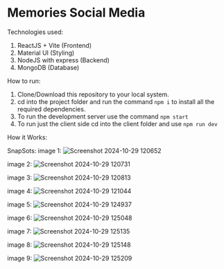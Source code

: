 ﻿# Memories Social Media





Technologies used:

 1. ReactJS + Vite (Frontend)
 2. Material UI (Styling)
 3. NodeJS with express (Backend)
 4. MongoDB (Database)


How to run:

1. Clone/Download this repository to your local system.
2. cd into the project folder and run the command `npm i` to install all the required dependencies.
3. To run the development server use the command `npm start`
4. To run just the client side cd into the client folder and use `npm run dev`

How it Works: 

SnapSots:
image 1:
![Screenshot 2024-10-29 120652](https://github.com/user-attachments/assets/472ff407-2d5e-4d4d-ad24-2be7963d47a8)

image 2:
![Screenshot 2024-10-29 120731](https://github.com/user-attachments/assets/587bb829-a910-4b8d-8e9a-2bf05383b468)

image 3:
![Screenshot 2024-10-29 120813](https://github.com/user-attachments/assets/5493a514-1dc3-4223-ac7b-0b5b8da4b66f)

image 4:
![Screenshot 2024-10-29 121044](https://github.com/user-attachments/assets/ef2b5015-0278-49a2-b990-fe1cf6a6c13d)

image 5:
![Screenshot 2024-10-29 124937](https://github.com/user-attachments/assets/3a89aa6c-ce64-4404-9f72-e2c528d724de)

image 6:
![Screenshot 2024-10-29 125048](https://github.com/user-attachments/assets/73171cd1-9260-4417-b42a-1193cce9ec17)

image 7:
![Screenshot 2024-10-29 125135](https://github.com/user-attachments/assets/6b7a9821-baa4-4996-99fa-dc90fa75033e)

image 8:
![Screenshot 2024-10-29 125148](https://github.com/user-attachments/assets/2f813a4c-1bea-46ad-a0b5-a4042ef0b644)

image 9:
![Screenshot 2024-10-29 125209](https://github.com/user-attachments/assets/3dd7e6b9-be99-4480-8cf9-82aca8ac9c28)


